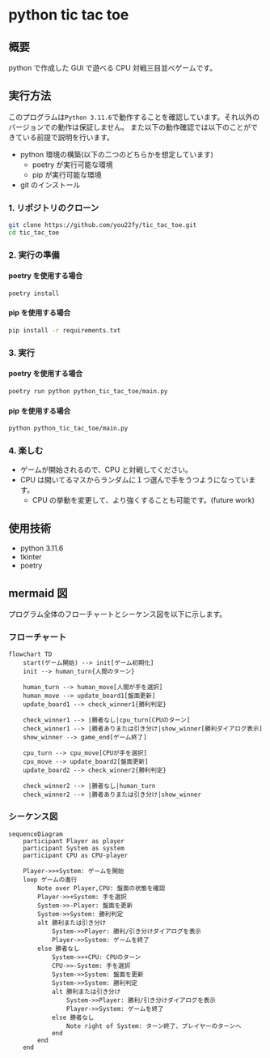 # python tic tac toe

## 概要

python で作成した GUI で遊べる CPU 対戦三目並べゲームです。

## 実行方法

このプログラムは`Python 3.11.6`で動作することを確認しています。それ以外のバージョンでの動作は保証しません。
また以下の動作確認では以下のことができている前提で説明を行います。

- python 環境の構築(以下の二つのどちらかを想定しています)
  - poetry が実行可能な環境
  - pip が実行可能な環境
- git のインストール

### 1. リポジトリのクローン

```zsh
git clone https://github.com/you22fy/tic_tac_toe.git
cd tic_tac_toe
```

### 2. 実行の準備

#### poetry を使用する場合

```zsh
poetry install
```

#### pip を使用する場合

```zsh
pip install -r requirements.txt
```

### 3. 実行

#### poetry を使用する場合

```zsh
poetry run python python_tic_tac_toe/main.py
```

#### pip を使用する場合

```zsh
python python_tic_tac_toe/main.py
```

### 4. 楽しむ

- ゲームが開始されるので、CPU と対戦してください。
- CPU は開いてるマスからランダムに１つ選んで手をうつようになっています。
  - CPU の挙動を変更して、より強くすることも可能です。(future work)

## 使用技術
- python 3.11.6
- tkinter
- poetry

## mermaid 図

プログラム全体のフローチャートとシーケンス図を以下に示します。

### フローチャート

```mermaid
flowchart TD
    start(ゲーム開始) --> init[ゲーム初期化]
    init --> human_turn{人間のターン}

    human_turn --> human_move[人間が手を選択]
    human_move --> update_board1[盤面更新]
    update_board1 --> check_winner1{勝利判定}

    check_winner1 --> |勝者なし|cpu_turn[CPUのターン]
    check_winner1 --> |勝者ありまたは引き分け|show_winner[勝利ダイアログ表示]
    show_winner --> game_end[ゲーム終了]

    cpu_turn --> cpu_move[CPUが手を選択]
    cpu_move --> update_board2[盤面更新]
    update_board2 --> check_winner2{勝利判定}

    check_winner2 --> |勝者なし|human_turn
    check_winner2 --> |勝者ありまたは引き分け|show_winner

```

### シーケンス図

```mermaid
sequenceDiagram
    participant Player as player
    participant System as system
    participant CPU as CPU-player

    Player->>+System: ゲームを開始
    loop ゲームの進行
        Note over Player,CPU: 盤面の状態を確認
        Player->>+System: 手を選択
        System->>-Player: 盤面を更新
        System->>System: 勝利判定
        alt 勝利または引き分け
            System->>Player: 勝利/引き分けダイアログを表示
            Player->>System: ゲームを終了
        else 勝者なし
            System->>+CPU: CPUのターン
            CPU->>-System: 手を選択
            System->>System: 盤面を更新
            System->>System: 勝利判定
            alt 勝利または引き分け
                System->>Player: 勝利/引き分けダイアログを表示
                Player->>System: ゲームを終了
            else 勝者なし
                Note right of System: ターン終了、プレイヤーのターンへ
            end
        end
    end

```
